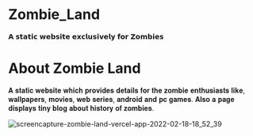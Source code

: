 # Zombie_Land
𝗔 𝘀𝘁𝗮𝘁𝗶𝗰 𝘄𝗲𝗯𝘀𝗶𝘁𝗲 𝗲𝘅𝗰𝗹𝘂𝘀𝗶𝘃𝗲𝗹𝘆 𝗳𝗼𝗿 𝗭𝗼𝗺𝗯𝗶𝗲𝘀
# About Zombie Land
𝐀 𝐬𝐭𝐚𝐭𝐢𝐜 𝐰𝐞𝐛𝐬𝐢𝐭𝐞 𝐰𝐡𝐢𝐜𝐡 𝐩𝐫𝐨𝐯𝐢𝐝𝐞𝐬 𝐝𝐞𝐭𝐚𝐢𝐥𝐬 𝐟𝐨𝐫 𝐭𝐡𝐞 𝐳𝐨𝐦𝐛𝐢𝐞 𝐞𝐧𝐭𝐡𝐮𝐬𝐢𝐚𝐬𝐭𝐬 𝐥𝐢𝐤𝐞, 𝐰𝐚𝐥𝐥𝐩𝐚𝐩𝐞𝐫𝐬, 𝐦𝐨𝐯𝐢𝐞𝐬, 𝐰𝐞𝐛 𝐬𝐞𝐫𝐢𝐞𝐬, 𝐚𝐧𝐝𝐫𝐨𝐢𝐝 𝐚𝐧𝐝 𝐩𝐜 𝐠𝐚𝐦𝐞𝐬. 𝐀𝐥𝐬𝐨 𝐚 𝐩𝐚𝐠𝐞 𝐝𝐢𝐬𝐩𝐥𝐚𝐲𝐬 𝐭𝐢𝐧𝐲 𝐛𝐥𝐨𝐠 𝐚𝐛𝐨𝐮𝐭 𝐡𝐢𝐬𝐭𝐨𝐫𝐲 𝐨𝐟 𝐳𝐨𝐦𝐛𝐢𝐞𝐬.

![screencapture-zombie-land-vercel-app-2022-02-18-18_52_39](https://user-images.githubusercontent.com/97297260/154690783-33e80378-f1e1-42c7-b889-656eae744dfd.png)

